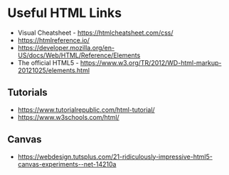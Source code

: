 # Useful HTML Links

* Visual Cheatsheet - https://htmlcheatsheet.com/css/
* https://htmlreference.io/
* https://developer.mozilla.org/en-US/docs/Web/HTML/Reference/Elements
* The official HTML5 - https://www.w3.org/TR/2012/WD-html-markup-20121025/elements.html

## Tutorials

* https://www.tutorialrepublic.com/html-tutorial/
* https://www.w3schools.com/html/

## Canvas

* https://webdesign.tutsplus.com/21-ridiculously-impressive-html5-canvas-experiments--net-14210a